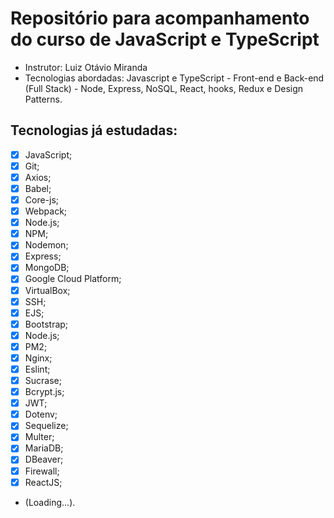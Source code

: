 # Repositório para acompanhamento do curso de JavaScript e TypeScript

- Instrutor: Luiz Otávio Miranda
- Tecnologias abordadas: Javascript e TypeScript - Front-end e Back-end (Full Stack) - Node, Express, NoSQL, React, hooks, Redux e Design Patterns.

## Tecnologias já estudadas:

- [x] JavaScript;
- [x] Git;
- [x] Axios;
- [x] Babel;
- [x] Core-js;
- [x] Webpack;
- [x] Node.js;
- [x] NPM;
- [x] Nodemon;
- [x] Express;
- [x] MongoDB;
- [x] Google Cloud Platform;
- [x] VirtualBox;
- [x] SSH;
- [x] EJS;
- [x] Bootstrap;
- [x] Node.js;
- [x] PM2;
- [x] Nginx;
- [x] Eslint;
- [x] Sucrase;
- [x] Bcrypt.js;
- [x] JWT;
- [x] Dotenv;
- [x] Sequelize;
- [x] Multer;
- [x] MariaDB;
- [x] DBeaver;
- [x] Firewall;
- [x] ReactJS;
- (Loading...).
